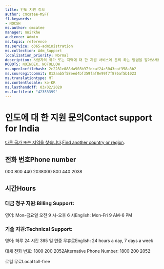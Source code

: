 ```yaml
---
title: 인도 지원 정보
author: cmcatee-MSFT
f1.keywords:
- NOCSH
ms.author: cmcatee
manager: mnirkhe
audience: Admin
ms.topic: reference
ms.service: o365-administration
ms.collection: Adm_Support
localization_priority: Normal
description: 사용자의 국가 또는 지역에 대 한 지원 서비스에 문의 하는 방법을 알아보세요.
ROBOTS: NOINDEX, NOFOLLOW
ms.openlocfilehash: 2c2281e088da908b97fdcaf24c3043eaf358a8b2
ms.sourcegitcommit: 812aab5f58eed4bf359faf0e99f7f876af5b1023
ms.translationtype: MT
ms.contentlocale: ko-KR
ms.lasthandoff: 03/02/2020
ms.locfileid: "42358399"
---
```

# <a name="contact-support-for-india"></a><span data-ttu-id="53c33-103">인도에 대 한 지원 문의</span><span class="sxs-lookup"><span data-stu-id="53c33-103">Contact support for India</span></span>

<span data-ttu-id="53c33-104">[다른 국가 또는 지역을 찾습니다](../contact-support-for-business-products.md).</span><span class="sxs-lookup"><span data-stu-id="53c33-104">[Find another country or region](../contact-support-for-business-products.md).</span></span>

## <a name="phone-number"></a><span data-ttu-id="53c33-105">전화 번호</span><span class="sxs-lookup"><span data-stu-id="53c33-105">Phone number</span></span>
<span data-ttu-id="53c33-106">000 800 440 2038</span><span class="sxs-lookup"><span data-stu-id="53c33-106">000 800 440 2038</span></span>

## <a name="hours"></a><span data-ttu-id="53c33-107">시간</span><span class="sxs-lookup"><span data-stu-id="53c33-107">Hours</span></span>
### <a name="billing-support"></a><span data-ttu-id="53c33-108">대금 청구 지원:</span><span class="sxs-lookup"><span data-stu-id="53c33-108">Billing Support:</span></span>

<span data-ttu-id="53c33-109">영어: Mon-금요일 오전 9 시-오후 6 시</span><span class="sxs-lookup"><span data-stu-id="53c33-109">English: Mon-Fri 9 AM-6 PM</span></span>

### <a name="technical-support"></a><span data-ttu-id="53c33-110">기술 지원:</span><span class="sxs-lookup"><span data-stu-id="53c33-110">Technical Support:</span></span>

<span data-ttu-id="53c33-111">영어: 하루 24 시간 365 일 연중 무휴로</span><span class="sxs-lookup"><span data-stu-id="53c33-111">English: 24 hours a day, 7 days a week</span></span>

<span data-ttu-id="53c33-112">대체 전화 번호: 1800 200 2052</span><span class="sxs-lookup"><span data-stu-id="53c33-112">Alternative Phone Number: 1800 200 2052</span></span>

<span data-ttu-id="53c33-113">로컬 무료</span><span class="sxs-lookup"><span data-stu-id="53c33-113">Local toll-free</span></span>
